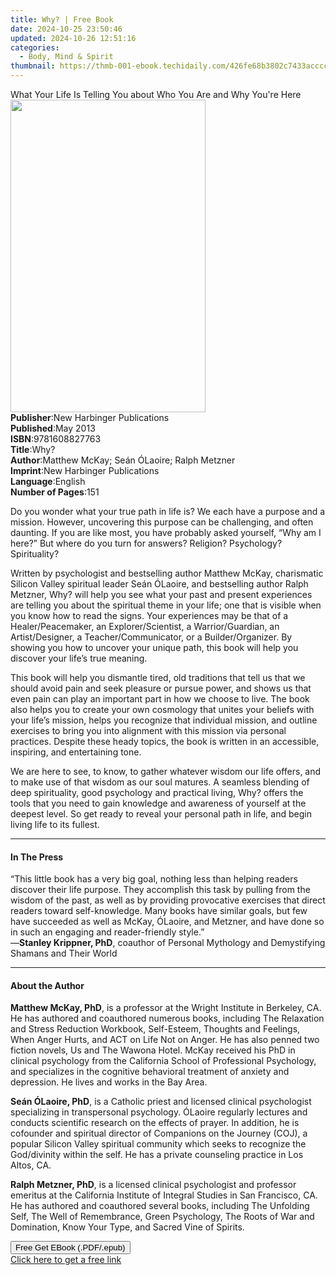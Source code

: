 ```yaml
---
title: Why? | Free Book
date: 2024-10-25 23:50:46
updated: 2024-10-26 12:51:16
categories:
  - Body, Mind & Spirit
thumbnail: https://thmb-001-ebook.techidaily.com/426fe68b3802c7433acccc812b90bbc70dca55e332fbf3e32bdf75ee1db984f2.jpg
---
```

<main id="book-container">
  <div class="flex flex-col">
    <div class="book-brief flex-1 py-6 px-4 sm:p-6 md:py-10 md:px-8">
      <!-- brief-->
      <div class="book-brief-main">
        What Your Life Is Telling You about Who You Are and Why You're Here
      </div>
    </div>
    <div
      class="book-meta-info flex-1 grid gap-4 col-start-1 col-end-3 row-start-1 sm:mb-6 sm:grid-cols-4 lg:gap-6 lg:col-start-2 lg:row-end-6 lg:row-span-6 lg:mb-0"
    >
      <div
        class="book-meta-info-left place-content-center mt-4 p-4 text-sm leading-6 col-start-2 col-span-2 dark:text-slate-400"
      >
        <img
          class="w-full h-500 object-cover rounded-lg sm:h-255 sm:col-span-2 lg:col-span-full"
          src="https://img-001-ebook.techidaily.com/ab44197be45e2f2ca631e012317073501c77119bd1253d72789176fdc4501ea4.jpg"
          alt=""
          width="312"
          height="500"
        />
      </div>
      <div
        class="book-meta-info-right mt-2 col-start-1 row-start-2 col-span-3 self-center"
      >
        <!-- meta data  -->
        <div class="flex flex-col px-4 md:px-8">
          <div class="flex-1">
            <strong>Publisher</strong>:<span class="px-2"
              >New Harbinger Publications</span
            >
          </div>
          <div class="flex-1">
            <strong>Published</strong>:<span class="px-2">May 2013</span>
          </div>
          <div class="flex-1">
            <strong>ISBN</strong>:<span class="px-2">9781608827763</span>
          </div>
          <div class="flex-1">
            <strong>Title</strong>:<span class="px-2">Why?</span>
          </div>
          <div class="flex-1">
            <strong>Author</strong>:<span class="px-2"
              >Matthew McKay; Seán ÓLaoire; Ralph Metzner</span
            >
          </div>
          <div class="flex-1">
            <strong>Imprint</strong>:<span class="px-2"
              >New Harbinger Publications</span
            >
          </div>
          <div class="flex-1">
            <strong>Language</strong>:<span class="px-2">English</span>
          </div>
          <div class="flex-1">
            <strong>Number of Pages</strong>:<span class="px-2">151</span>
          </div>
        </div>
      </div>
    </div>
    <div class="book-description flex-1 py-6 px-4 sm:p-6 md:py-10 md:px-8">
      <div class="book-description-main">
        <div accordion-content="" id="description">
          <p>
            Do you wonder what your true path in life is? We each have a purpose
            and a mission. However, uncovering this purpose can be challenging,
            and often daunting. If you are like most, you have probably asked
            yourself, “Why am I here?” But where do you turn for answers?
            Religion? Psychology? Spirituality?
          </p>
          <p>
            Written by psychologist and bestselling author Matthew McKay,
            charismatic Silicon Valley spiritual leader Seán ÓLaoire, and
            bestselling author Ralph Metzner, Why? will help you see what your
            past and present experiences are telling you about the spiritual
            theme in your life; one that is visible when you know how to read
            the signs. Your experiences may be that of a Healer/Peacemaker, an
            Explorer/Scientist, a Warrior/Guardian, an Artist/Designer, a
            Teacher/Communicator, or a Builder/Organizer. By showing you how to
            uncover your unique path, this book will help you discover your
            life’s true meaning.
          </p>
          <p>
            This book will help you dismantle tired, old traditions that tell us
            that we should avoid pain and seek pleasure or pursue power, and
            shows us that even pain can play an important part in how we choose
            to live. The book also helps you to create your own cosmology that
            unites your beliefs with your life’s mission, helps you recognize
            that individual mission, and outline exercises to bring you into
            alignment with this mission via personal practices. Despite these
            heady topics, the book is written in an accessible, inspiring, and
            entertaining tone.
          </p>
          <p>
            We are here to see, to know, to gather whatever wisdom our life
            offers, and to make use of that wisdom as our soul matures. A
            seamless blending of deep spirituality, good psychology and
            practical living, Why? offers the tools that you need to gain
            knowledge and awareness of yourself at the deepest level. So get
            ready to reveal your personal path in life, and begin living life to
            its fullest.
          </p>
        </div>
        <div class="accordion-fader"></div>
      </div>
    </div>
    <div class="book-excerpts flex-1 py-6 px-4 sm:p-6 md:py-10 md:px-8">
      <!-- excerpts-->
      <div class="book-excerpts-main">
        <hr />
        <h4 class="placeholder placeholder-heading">
          <span>In The Press</span>
        </h4>
        <p></p>
        <p>
          “This little book has a very big goal, nothing less than helping
          readers discover their life purpose. They accomplish this task by
          pulling from the wisdom of the past, as well as by providing
          provocative exercises that direct readers toward self-knowledge. Many
          books have similar goals, but few have succeeded as well as McKay,
          ÓLaoire, and Metzner, and have done so in such an engaging and
          reader-friendly style.”<br />—<strong>Stanley Krippner, PhD</strong>,
          coauthor of Personal Mythology and Demystifying Shamans and Their
          World
        </p>
        <p></p>
      </div>
    </div>
    <div class="book-about-author flex-1 py-6 px-4 sm:p-6 md:py-10 md:px-8">
      <!-- about author-->
      <div class="book-main-author-main">
        <hr />
        <h4 class="placeholder placeholder-heading">
          <span>About the Author</span>
        </h4>
        <p></p>
        <p>
          <strong>Matthew McKay, PhD</strong>, is a professor at the Wright
          Institute in Berkeley, CA. He has authored and coauthored numerous
          books, including The Relaxation and Stress Reduction Workbook,
          Self-Esteem, Thoughts and Feelings, When Anger Hurts, and ACT on Life
          Not on Anger. He has also penned two fiction novels, Us and The Wawona
          Hotel. McKay received his PhD in clinical psychology from the
          California School of Professional Psychology, and specializes in the
          cognitive behavioral treatment of anxiety and depression. He lives and
          works in the Bay Area.
        </p>
        <p>
          <strong>Seán ÓLaoire, PhD</strong>, is a Catholic priest and licensed
          clinical psychologist specializing in transpersonal psychology.
          ÓLaoire regularly lectures and conducts scientific research on the
          effects of prayer. In addition, he is cofounder and spiritual director
          of Companions on the Journey (COJ), a popular Silicon Valley spiritual
          community which seeks to recognize the God/divinity within the self.
          He has a private counseling practice in Los Altos, CA.
        </p>
        <p>
          <strong>Ralph Metzner, PhD</strong>, is a licensed clinical
          psychologist and professor emeritus at the California Institute of
          Integral Studies in San Francisco, CA. He has authored and coauthored
          several books, including The Unfolding Self, The Well of Remembrance,
          Green Psychology, The Roots of War and Domination, Know Your Type, and
          Sacred Vine of Spirits.
        </p>
        <p></p>
      </div>
    </div>
    <div class="book-free-get flex-1 py-6 px-4 sm:p-6 md:py-10 md:px-8">
      <button
        id="btn-free-get"
        class="bg-blue-500 hover:bg-blue-700 text-white font-bold py-2 px-4 rounded"
      >
        Free Get EBook (.PDF/.epub)
      </button>
      <div id="countdown-display" class="px-2 text-lg mt-2"></div>
      <a
        id="free-link"
        class="hidden bg-blue-500 hover:bg-blue-700 text-white font-bold py-2 px-4 rounded"
        href="https://www.ebooks.com/en-us/book/1164094/why/matthew-mckay/"
        target="_blank"
        >Click here to get a free link</a
      >
    </div>
    <script>
      let countdownTime = 0;
      let countdownInterval = null;
      document
        .getElementById('btn-free-get')
        .addEventListener('click', startCountdown);
      function startCountdown() {
        countdownTime = new Date().getTime() + 60000 * 3;
        countdownInterval = setInterval(updateCountdown, 1000);
        document.getElementById('btn-free-get').disabled = true;
        document
          .getElementById('btn-free-get')
          .classList.add('bg-gray-500', 'cursor-not-allowed');
      }
      function updateCountdown() {
        let currentTime = new Date().getTime();
        let timeLeft = countdownTime - currentTime;
        let secondsLeft = Math.floor(timeLeft / 1000);
        document.getElementById('countdown-display').innerHTML =
          `Remaining time: ${secondsLeft} seconds.`;
        if (secondsLeft <= 0) {
          clearInterval(countdownInterval);
          document.getElementById('btn-free-get').classList.add('hidden');
          document.getElementById('free-link').classList.remove('hidden');
          document.getElementById('countdown-display').innerHTML = '';
        }
      }
    </script>
  </div>
</main>
